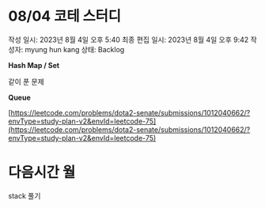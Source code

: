 # 08/04 코테 스터디

작성 일시: 2023년 8월 4일 오후 5:40
최종 편집 일시: 2023년 8월 4일 오후 9:42
작성자: myung hun kang
상태: Backlog

**Hash Map / Set** 

같이 푼 문제 

**Queue**

[https://leetcode.com/problems/dota2-senate/submissions/1012040662/?envType=study-plan-v2&envId=leetcode-75](https://leetcode.com/problems/dota2-senate/submissions/1012040662/?envType=study-plan-v2&envId=leetcode-75)

# 다음시간 월

stack 풀기